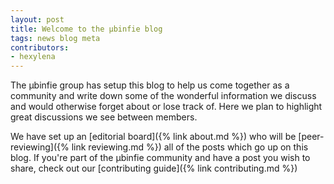 ```yaml
---
layout: post
title: Welcome to the µbinfie blog
tags: news blog meta
contributors:
- hexylena
---
```


The µbinfie group has setup this blog to help us come together as a community and write down some of the wonderful information we discuss and would otherwise forget about or lose track of.
Here we plan to highlight great discussions we see between members.

We have set up an [editorial board]({% link about.md %}) who will be [peer-reviewing]({% link reviewing.md %}) all of the posts which go up on this blog. If you're part of the µbinfie community and have a post you wish to share, check out our [contributing guide]({% link contributing.md %})
